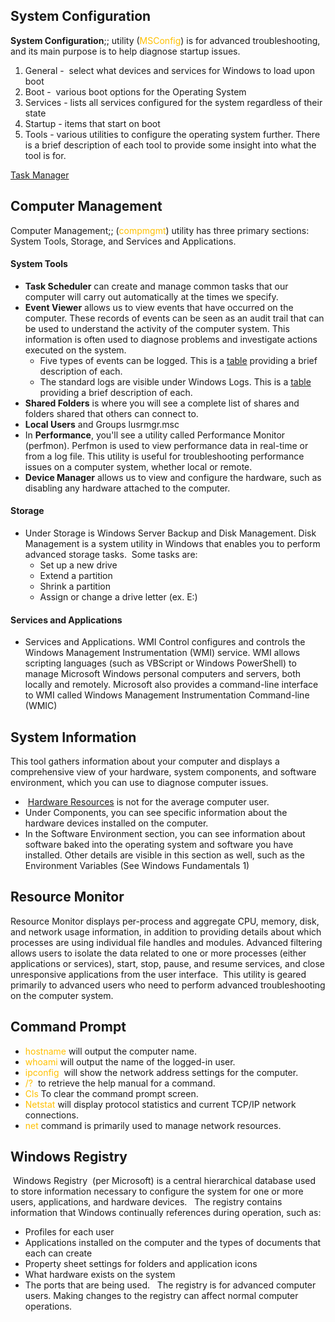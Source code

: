 ## System Configuration
 **System Configuration**;; utility (<span style="color:rgb(255, 192, 0)">MSConfig</span>) is for advanced troubleshooting, and its main purpose is to help diagnose startup issues. 

1. General -  select what devices and services for Windows to load upon boot
2. Boot -  various boot options for the Operating System
3. Services - lists all services configured for the system regardless of their state
4. Startup - items that start on boot
5. Tools - various utilities to configure the operating system further. There is a brief description of each tool to provide some insight into what the tool is for. 

[Task Manager](https://www.howtogeek.com/405806/windows-task-manager-the-complete-guide/)
## Computer Management

Computer Management;; (<span style="color:rgb(255, 192, 0)">compmgmt</span>) utility has three primary sections: System Tools, Storage, and Services and Applications.
#### System Tools

- **Task Scheduler** can create and manage common tasks that our computer will carry out automatically at the times we specify.
- **Event Viewer** allows us to view events that have occurred on the computer. These records of events can be seen as an audit trail that can be used to understand the activity of the computer system. This information is often used to diagnose problems and investigate actions executed on the system. 
	- Five types of events can be logged. This is a [table](https://learn.microsoft.com/en-us/windows/win32/eventlog/event-types) providing a brief description of each.
	- The standard logs are visible under Windows Logs. This is a [table](https://learn.microsoft.com/en-us/windows/win32/eventlog/eventlog-key) providing a brief description of each.
- **Shared Folders** is where you will see a complete list of shares and folders shared that others can connect to. 
- **Local Users** and Groups lusrmgr.msc
- In **Performance**, you'll see a utility called Performance Monitor (perfmon). Perfmon is used to view performance data in real-time or from a log file. This utility is useful for troubleshooting performance issues on a computer system, whether local or remote. 
- **Device Manager** allows us to view and configure the hardware, such as disabling any hardware attached to the computer.

#### Storage
- Under Storage is Windows Server Backup and Disk Management. Disk Management is a system utility in Windows that enables you to perform advanced storage tasks.  Some tasks are:
	- Set up a new drive
	- Extend a partition
	- Shrink a partition
	- Assign or change a drive letter (ex. E:) 

#### Services and Applications
- Services and Applications. WMI Control configures and controls the Windows Management Instrumentation (WMI) service. WMI allows scripting languages (such as VBScript or Windows PowerShell) to manage Microsoft Windows personal computers and servers, both locally and remotely. Microsoft also provides a command-line interface to WMI called Windows Management Instrumentation Command-line (WMIC)

## System Information

This tool gathers information about your computer and displays a comprehensive view of your hardware, system components, and software environment, which you can use to diagnose computer issues.

-  [Hardware Resources](https://learn.microsoft.com/en-us/windows-hardware/drivers/kernel/hardware-resources) is not for the average computer user. 
- Under Components, you can see specific information about the hardware devices installed on the computer.
- In the Software Environment section, you can see information about software baked into the operating system and software you have installed. Other details are visible in this section as well, such as the Environment Variables (See Windows Fundamentals 1)  

## Resource Monitor

Resource Monitor displays per-process and aggregate CPU, memory, disk, and network usage information, in addition to providing details about which processes are using individual file handles and modules. Advanced filtering allows users to isolate the data related to one or more processes (either applications or services), start, stop, pause, and resume services, and close unresponsive applications from the user interface.  This utility is geared primarily to advanced users who need to perform advanced troubleshooting on the computer system.

## Command Prompt 

- <span style="color:rgb(255, 192, 0)">hostname</span> will output the computer name.
- <span style="color:rgb(255, 192, 0)">whoami</span> will output the name of the logged-in user.
- <span style="color:rgb(255, 192, 0)"><span style="color:rgb(255, 192, 0)"> ipconfig</span></span>  will show the network address settings for the computer.
- <span style="color:rgb(255, 192, 0)"> /?</span>  to retrieve the help manual for a command.
- <span style="color:rgb(255, 192, 0)">Cls</span> To clear the command prompt screen.
- <span style="color:rgb(255, 192, 0)">Netstat</span> will display protocol statistics and current TCP/IP network connections.
- <span style="color:rgb(255, 192, 0)">net</span> command is primarily used to manage network resources.

## Windows Registry

 Windows Registry  (per Microsoft) is a central hierarchical database used to store information necessary to configure the system for one or more users, applications, and hardware devices.
 
The registry contains information that Windows continually references during operation, such as:
- Profiles for each user
- Applications installed on the computer and the types of documents that each can create
- Property sheet settings for folders and application icons
- What hardware exists on the system
- The ports that are being used.
 
The registry is for advanced computer users. Making changes to the registry can affect normal computer operations. 
